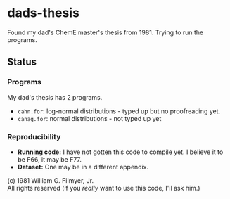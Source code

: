 # dads-thesis
Found my dad's ChemE master's thesis from 1981. Trying to run the programs.

## Status
### Programs
My dad's thesis has 2 programs.

* `cahn.for`: log-normal distributions - typed up but no proofreading yet.
* `canag.for`: normal distributions - not typed up yet

### Reproducibility

* **Running code:** I have not gotten this code to compile yet. I believe it to be F66, it may be F77.
* **Dataset:** One may be in a different appendix.

(c) 1981 William G. Filmyer, Jr.  
All rights reserved (if you *really* want to use this code, I'll ask him.)
